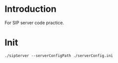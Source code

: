 # Introduction

For SIP server code practice.

# Init

``` command
./sipServer --serverConfigPath ./serverConfig.ini 
```